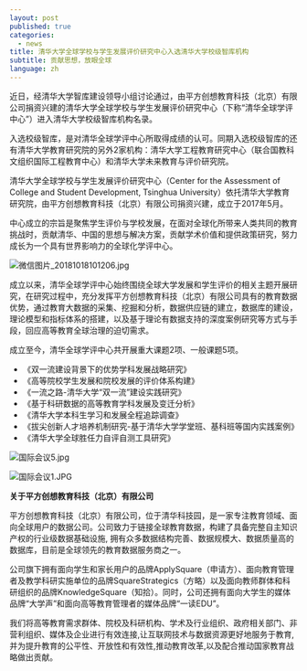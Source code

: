```yaml
---
layout: post
published: true
categories:
  - news
title: 清华大学全球学校与学生发展评价研究中心入选清华大学校级智库机构
subtitle: 贡献思想，放眼全球
language: zh
---
```

近日，经清华大学智库建设领导小组讨论通过，由平方创想教育科技（北京）有限公司捐资兴建的清华大学全球学校与学生发展评价研究中心（下称“清华全球学评中心”）进入清华大学校级智库机构名录。

入选校级智库，是对清华全球学评中心所取得成绩的认可。同期入选校级智库的还有清华大学教育研究院的另外2家机构：清华大学工程教育研究中心（联合国教科文组织国际工程教育中心）和清华大学未来教育与评价研究院。

清华大学全球学校与学生发展评价研究中心（Center for the Assessment of College and Student Development, Tsinghua University）依托清华大学教育研究院，由平方创想教育科技（北京）有限公司捐资兴建，成立于2017年5月。

中心成立的宗旨是聚焦学生评价与学校发展，在面对全球化所带来人类共同的教育挑战时，贡献清华、中国的思想与解决方案，贡献学术价值和提供政策研究，努力成长为一个具有世界影响力的全球化学评中心。

![微信图片_20181018101206.jpg]({{site.baseurl}}/image/微信图片_20181018101206.jpg)

成立以来，清华全球学评中心始终围绕全球大学发展和学生评价的相关主题开展研究，在研究过程中，充分发挥平方创想教育科技（北京）有限公司具有的教育数据优势，通过教育大数据的采集、挖掘和分析，数据供应链的建立，数据库的建设，理论模型和指标体系的搭建，以及基于理论有数据支持的深度案例研究等方式与手段，回应高等教育全球治理的迫切需求。

成立至今，清华全球学评中心共开展重大课题2项、一般课题5项。
- 《双一流建设背景下的优势学科发展战略研究》
- 《高等院校学生发展和院校发展的评价体系构建》
- 《一流之路-清华大学“双一流”建设实践研究》
- 《基于科研数据的高等教育学科发展及变迁分析》
- 《清华大学本科生学习和发展全程追踪调查》
- 《拔尖创新人才培养机制研究-基于清华大学学堂班、基科班等国内实践案例》
- 《清华大学全球胜任力自评自测工具研究》

![国际会议5.jpg]({{site.baseurl}}/image/国际会议5.jpg)

![国际会议1.JPG]({{site.baseurl}}/image/国际会议1.JPG)

**关于平方创想教育科技（北京）有限公司**

平方创想教育科技（北京）有限公司，位于清华科技园，是一家专注教育领域、面向全球用户的数据公司。公司致力于链接全球教育数据，构建了具备完整自主知识产权的行业级数据基础设施, 拥有众多数据结构完善、数据规模大、数据质量高的数据库，目前是全球领先的教育数据服务商之一。 

公司旗下拥有面向学生和家长用户的品牌ApplySquare（申请方）、面向教育管理者及教学科研实施单位的品牌SquareStrategics（方略）以及面向教师群体和科研组织的品牌KnowledgeSquare（知拾）。同时，公司还拥有面向大学生的媒体品牌“大学声”和面向高等教育管理者的媒体品牌“一读EDU”。

我们将高等教育需求群体、院校及科研机构、学术及行业组织、政府相关部门、非营利组织、媒体及企业进行有效连接,让互联网技术与数据资源更好地服务于教育,并为提升教育的公平性、开放性和有效性,推动教育改革,以及配合推动国家教育战略做出贡献。
